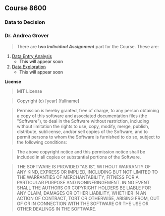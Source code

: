 ## Course 8600
### Data to Decision
### Dr. Andrea Grover   

> There are **two _Individual Assignment_** part for the Course. These are:
1. [Data Entry Analysis](https://github.com/121107/Data/blob/master/Data%20Entry%20Analysis)
   * This will appear soon
2. [Data Exploration](https://github.com/121107/Data/blob/master/Data%20Exploration)
   * This will appear soon

**License**
>MIT License

>Copyright (c) [year] [fullname]

>Permission is hereby granted, free of charge, to any person obtaining a copy
of this software and associated documentation files (the "Software"), to deal
in the Software without restriction, including without limitation the rights
to use, copy, modify, merge, publish, distribute, sublicense, and/or sell
copies of the Software, and to permit persons to whom the Software is
furnished to do so, subject to the following conditions:

>The above copyright notice and this permission notice shall be included in all
copies or substantial portions of the Software.

>THE SOFTWARE IS PROVIDED "AS IS", WITHOUT WARRANTY OF ANY KIND, EXPRESS OR
IMPLIED, INCLUDING BUT NOT LIMITED TO THE WARRANTIES OF MERCHANTABILITY,
FITNESS FOR A PARTICULAR PURPOSE AND NONINFRINGEMENT. IN NO EVENT SHALL THE
AUTHORS OR COPYRIGHT HOLDERS BE LIABLE FOR ANY CLAIM, DAMAGES OR OTHER
LIABILITY, WHETHER IN AN ACTION OF CONTRACT, TORT OR OTHERWISE, ARISING FROM,
OUT OF OR IN CONNECTION WITH THE SOFTWARE OR THE USE OR OTHER DEALINGS IN THE
SOFTWARE.
